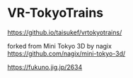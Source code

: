 # VR-TokyoTrains
https://github.io/taisukef/vrtokyotrains/  

forked from Mini Tokyo 3D by nagix  
https://github.com/nagix/mini-tokyo-3d/  

https://fukuno.jig.jp/2634  
